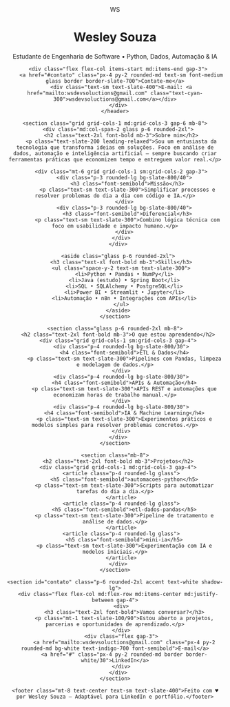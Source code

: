 <!doctype html>
<html lang="pt-BR">
<head>
  <meta charset="utf-8" />
  <meta name="viewport" content="width=device-width, initial-scale=1" />
  <title>Wesley Souza — Perfil</title>
  <script src="https://cdn.tailwindcss.com"></script>
  <style>
    /* Custom small tweaks */
    .glass { backdrop-filter: blur(6px); background: rgba(255,255,255,0.06); }
    .accent { background: linear-gradient(90deg,#06b6d4,#7c3aed); }
  </style>
</head>
<body class="min-h-screen bg-gradient-to-b from-gray-900 via-slate-900 to-gray-800 text-gray-100">
  <main class="max-w-5xl mx-auto p-6">
    <header class="grid grid-cols-1 md:grid-cols-3 gap-6 items-center mb-8">
      <div class="md:col-span-2">
        <div class="flex items-center gap-4">
          <div class="w-28 h-28 rounded-full flex items-center justify-center bg-gradient-to-br from-indigo-600 to-cyan-400 shadow-lg">
            <span class="text-3xl font-extrabold">WS</span>
          </div>
          <div>
            <h1 class="text-3xl font-extrabold">Wesley Souza</h1>
            <p class="mt-1 text-cyan-200">Estudante de Engenharia de Software • Python, Dados, Automação & IA</p>
          </div>
        </div>
      </div>

      <div class="flex flex-col items-start md:items-end gap-3">
        <a href="#contato" class="px-4 py-2 rounded-md text-sm font-medium glass border border-slate-700">Contate-me</a>
        <div class="text-sm text-slate-400">E-mail: <a href="mailto:wsdevsoluctions@gmail.com" class="text-cyan-300">wsdevsoluctions@gmail.com</a></div>
      </div>
    </header>

    <section class="grid grid-cols-1 md:grid-cols-3 gap-6 mb-8">
      <div class="md:col-span-2 glass p-6 rounded-2xl">
        <h2 class="text-2xl font-bold mb-3">Sobre mim</h2>
        <p class="text-slate-200 leading-relaxed">Sou um entusiasta da tecnologia que transforma ideias em soluções. Foco em análise de dados, automação e inteligência artificial — sempre buscando criar ferramentas práticas que economizem tempo e entreguem valor real.</p>

        <div class="mt-6 grid grid-cols-1 sm:grid-cols-2 gap-3">
          <div class="p-3 rounded-lg bg-slate-800/40">
            <h3 class="font-semibold">Missão</h3>
            <p class="text-sm text-slate-300">Simplificar processos e resolver problemas do dia a dia com código e IA.</p>
          </div>
          <div class="p-3 rounded-lg bg-slate-800/40">
            <h3 class="font-semibold">Diferencial</h3>
            <p class="text-sm text-slate-300">Combino lógica técnica com foco em usabilidade e impacto humano.</p>
          </div>
        </div>
      </div>

      <aside class="glass p-6 rounded-2xl">
        <h3 class="text-xl font-bold mb-3">Skills</h3>
        <ul class="space-y-2 text-sm text-slate-300">
          <li>Python • Pandas • NumPy</li>
          <li>Java (estudo) • Spring Boot</li>
          <li>SQL • SQLAlchemy • PostgreSQL</li>
          <li>Power BI • Streamlit • Jupyter</li>
          <li>Automação • n8n • Integrações com APIs</li>
        </ul>
      </aside>
    </section>

    <section class="glass p-6 rounded-2xl mb-8">
      <h2 class="text-2xl font-bold mb-3">O que estou aprendendo</h2>
      <div class="grid grid-cols-1 sm:grid-cols-3 gap-4">
        <div class="p-4 rounded-lg bg-slate-800/30">
          <h4 class="font-semibold">ETL & Dados</h4>
          <p class="text-sm text-slate-300">Pipelines com Pandas, limpeza e modelagem de dados.</p>
        </div>
        <div class="p-4 rounded-lg bg-slate-800/30">
          <h4 class="font-semibold">APIs & Automação</h4>
          <p class="text-sm text-slate-300">APIs REST e automações que economizam horas de trabalho manual.</p>
        </div>
        <div class="p-4 rounded-lg bg-slate-800/30">
          <h4 class="font-semibold">IA & Machine Learning</h4>
          <p class="text-sm text-slate-300">Experimentos práticos e modelos simples para resolver problemas concretos.</p>
        </div>
      </div>
    </section>

    <section class="mb-8">
      <h2 class="text-2xl font-bold mb-3">Projetos</h2>
      <div class="grid grid-cols-1 md:grid-cols-3 gap-4">
        <article class="p-4 rounded-lg glass">
          <h5 class="font-semibold">automacoes-python</h5>
          <p class="text-sm text-slate-300">Scripts para automatizar tarefas do dia a dia.</p>
        </article>
        <article class="p-4 rounded-lg glass">
          <h5 class="font-semibold">etl-dados-pandas</h5>
          <p class="text-sm text-slate-300">Pipeline de tratamento e análise de dados.</p>
        </article>
        <article class="p-4 rounded-lg glass">
          <h5 class="font-semibold">mini-ia</h5>
          <p class="text-sm text-slate-300">Experimentação com IA e modelos iniciais.</p>
        </article>
      </div>
    </section>

    <section id="contato" class="p-6 rounded-2xl accent text-white shadow-lg">
      <div class="flex flex-col md:flex-row md:items-center md:justify-between gap-4">
        <div>
          <h3 class="text-2xl font-bold">Vamos conversar?</h3>
          <p class="mt-1 text-slate-100/90">Estou aberto a projetos, parcerias e oportunidades de aprendizado.</p>
        </div>
        <div class="flex gap-3">
          <a href="mailto:wsdevsoluctions@gmail.com" class="px-4 py-2 rounded-md bg-white text-indigo-700 font-semibold">E-mail</a>
          <a href="#" class="px-4 py-2 rounded-md border border-white/30">LinkedIn</a>
        </div>
      </div>
    </section>

    <footer class="mt-8 text-center text-sm text-slate-400">Feito com ♥ por Wesley Souza — Adaptável para LinkedIn e portfólio.</footer>
  </main>
</body>
</html>
